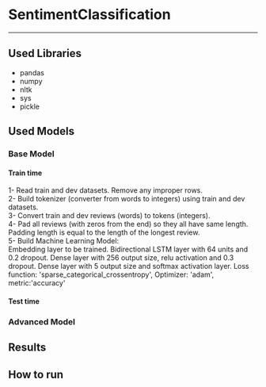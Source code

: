 # SentimentClassification
--------------------------
## Used Libraries
- pandas
- numpy
- nltk
- sys
- pickle

## Used Models  
### Base Model  
#### Train time  
1- Read train and dev datasets. Remove any improper rows.  
2- Build tokenizer (converter from words to integers) using train and dev datasets.  
3- Convert train and dev reviews (words) to tokens (integers).  
4- Pad all reviews (with zeros from the end) so they all have same length. Padding length is equal to the length of the longest review.  
5- Build Machine Learning Model:  
  Embedding layer to be trained.
  Bidirectional LSTM layer with 64 units and 0.2 dropout.
  Dense layer with 256 output size, relu activation and 0.3 dropout.
  Dense layer with 5 output size and softmax activation layer.
  Loss function: 'sparse_categorical_crossentropy', Optimizer: 'adam', metric:'accuracy'
#### Test time  

### Advanced Model  

## Results  

## How to run  
